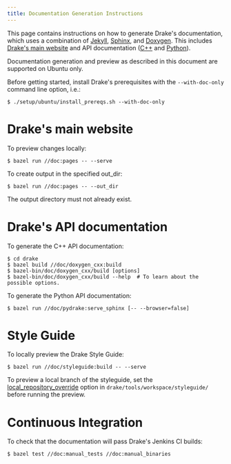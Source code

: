 ```yaml
---
title: Documentation Generation Instructions
---
```


This page contains instructions on how to generate Drake's documentation,
which uses a combination of
[Jekyll](https://jekyllrb.com/),
[Sphinx](http://www.sphinx-doc.org/en/stable/index.html), and
[Doxygen](https://www.doxygen.nl/index.html).
This includes [Drake's main website](https://drake.mit.edu/) and
API documentation
([C++](https://drake.mit.edu/doxygen_cxx/index.html) and
[Python](https://drake.mit.edu/pydrake/index.html)).


Documentation generation and preview as described in this document are
supported on Ubuntu only.

Before getting started, install Drake's prerequisites with the
``--with-doc-only`` command line option, i.e.:

```
$ ./setup/ubuntu/install_prereqs.sh --with-doc-only
```

# Drake's main website

To preview changes locally:

```
$ bazel run //doc:pages -- --serve
```

To create output in the specified out_dir:

```
$ bazel run //doc:pages -- --out_dir
```

The output directory must not already exist.

# Drake's API documentation

To generate the C++ API documentation:

```
$ cd drake
$ bazel build //doc/doxygen_cxx:build
$ bazel-bin/doc/doxygen_cxx/build [options]
$ bazel-bin/doc/doxygen_cxx/build --help  # To learn about the possible options.
```

To generate the Python API documentation:

```
$ bazel run //doc/pydrake:serve_sphinx [-- --browser=false]
```

# Style Guide

To locally preview the Drake Style Guide:

```
$ bazel run //doc/styleguide:build -- --serve
```

To preview a local branch of the styleguide, set the
[local_repository_override](https://github.com/RobotLocomotion/drake/blob/master/tools/workspace/README.md#exploring-github_archive-changes-from-a-local-clone)
option in ``drake/tools/workspace/styleguide/`` before running the preview.

# Continuous Integration

To check that the documentation will pass Drake's Jenkins CI builds:

```
$ bazel test //doc:manual_tests //doc:manual_binaries
```
